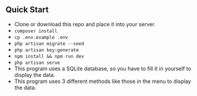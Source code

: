 ## Quick Start

-   Clone or download this repo and place it into your server.
-   `composer install `
-   `cp .env.example .env `
-   `php artisan migrate --seed`
-   `php artisan key:generate`
-   `npm install && npm run dev`
-   `php artisan serve`
-   This program uses a SQLite database, so you have to fill it in yourself to display the data.
-   This program uses 3 different methods like those in the menu to display the data.
